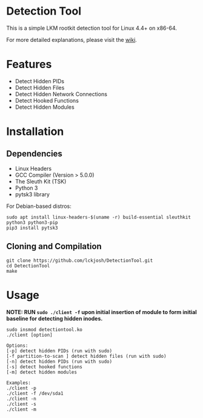 # Detection Tool
This is a simple LKM rootkit detection tool for Linux 4.4+ on x86-64.

For more detailed explanations, please visit the [wiki](https://github.com/lckjosh/DetectionTool/wiki).

# Features
- Detect Hidden PIDs
- Detect Hidden Files
- Detect Hidden Network Connections
- Detect Hooked Functions
- Detect Hidden Modules

# Installation

## Dependencies
- Linux Headers 
- GCC Compiler (Version > 5.0.0)
- The Sleuth Kit (TSK) 
- Python 3
- pytsk3 library

For Debian-based distros: 
```
sudo apt install linux-headers-$(uname -r) build-essential sleuthkit python3 python3-pip
pip3 install pytsk3
```
## Cloning and Compilation
```
git clone https://github.com/lckjosh/DetectionTool.git
cd DetectionTool
make
```
# Usage  
__NOTE: RUN `sudo ./client -f` upon initial insertion of module to form initial baseline for detecting hidden inodes.__
```
sudo insmod detectiontool.ko
./client [option]

Options:
[-p] detect hidden PIDs (run with sudo)
[-f partition-to-scan ] detect hidden files (run with sudo)
[-n] detect hidden PIDs (run with sudo)
[-s] detect hooked functions
[-m] detect hidden modules

Examples:
./client -p
./client -f /dev/sda1 
./client -n
./client -s
./client -m 
```
